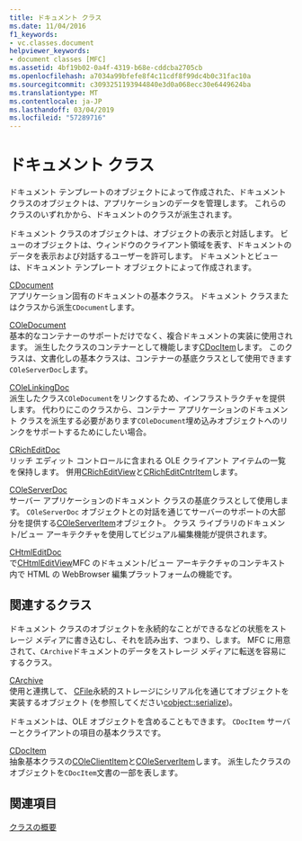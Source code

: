 ```yaml
---
title: ドキュメント クラス
ms.date: 11/04/2016
f1_keywords:
- vc.classes.document
helpviewer_keywords:
- document classes [MFC]
ms.assetid: 4bf19b02-0a4f-4319-b68e-cddcba2705cb
ms.openlocfilehash: a7034a99bfefe8f4c11cdf8f99dc4b0c31fac10a
ms.sourcegitcommit: c3093251193944840e3d0a068ecc30e6449624ba
ms.translationtype: MT
ms.contentlocale: ja-JP
ms.lasthandoff: 03/04/2019
ms.locfileid: "57289716"
---
```

# <a name="document-classes"></a>ドキュメント クラス

ドキュメント テンプレートのオブジェクトによって作成された、ドキュメント クラスのオブジェクトは、アプリケーションのデータを管理します。 これらのクラスのいずれかから、ドキュメントのクラスが派生されます。

ドキュメント クラスのオブジェクトは、オブジェクトの表示と対話します。 ビューのオブジェクトは、ウィンドウのクライアント領域を表す、ドキュメントのデータを表示および対話するユーザーを許可します。 ドキュメントとビューは、ドキュメント テンプレート オブジェクトによって作成されます。

[CDocument](../mfc/reference/cdocument-class.md)<br/>
アプリケーション固有のドキュメントの基本クラス。 ドキュメント クラスまたはクラスから派生`CDocument`します。

[COleDocument](../mfc/reference/coledocument-class.md)<br/>
基本的なコンテナーのサポートだけでなく、複合ドキュメントの実装に使用されます。 派生したクラスのコンテナーとして機能します[CDocItem](../mfc/reference/cdocitem-class.md)します。 このクラスは、文書化しの基本クラスは、コンテナーの基底クラスとして使用できます`COleServerDoc`します。

[COleLinkingDoc](../mfc/reference/colelinkingdoc-class.md)<br/>
派生したクラス`COleDocument`をリンクするため、インフラストラクチャを提供します。 代わりにこのクラスから、コンテナー アプリケーションのドキュメント クラスを派生する必要があります`COleDocument`埋め込みオブジェクトへのリンクをサポートするためにしたい場合。

[CRichEditDoc](../mfc/reference/cricheditdoc-class.md)<br/>
リッチ エディット コントロールに含まれる OLE クライアント アイテムの一覧を保持します。 併用[CRichEditView](../mfc/reference/cricheditview-class.md)と[CRichEditCntrItem](../mfc/reference/cricheditcntritem-class.md)します。

[COleServerDoc](../mfc/reference/coleserverdoc-class.md)<br/>
サーバー アプリケーションのドキュメント クラスの基底クラスとして使用します。 `COleServerDoc` オブジェクトとの対話を通じてサーバーのサポートの大部分を提供する[COleServerItem](../mfc/reference/coleserveritem-class.md)オブジェクト。 クラス ライブラリのドキュメント/ビュー アーキテクチャを使用してビジュアル編集機能が提供されます。

[CHtmlEditDoc](../mfc/reference/chtmleditdoc-class.md)<br/>
で[CHtmlEditView](../mfc/reference/chtmleditview-class.md)MFC のドキュメント/ビュー アーキテクチャのコンテキスト内で HTML の WebBrowser 編集プラットフォームの機能です。

## <a name="related-classes"></a>関連するクラス

ドキュメント クラスのオブジェクトを永続的なことができるなどの状態をストレージ メディアに書き込むし、それを読み出す、つまり、します。 MFC に用意されて、`CArchive`ドキュメントのデータをストレージ メディアに転送を容易にするクラス。

[CArchive](../mfc/reference/carchive-class.md)<br/>
使用と連携して、 [CFile](../mfc/reference/cfile-class.md)永続的ストレージにシリアル化を通じてオブジェクトを実装するオブジェクト (を参照してください[cobject::serialize](../mfc/reference/cobject-class.md#serialize))。

ドキュメントは、OLE オブジェクトを含めることもできます。 `CDocItem` サーバーとクライアントの項目の基本クラスです。

[CDocItem](../mfc/reference/cdocitem-class.md)<br/>
抽象基本クラスの[COleClientItem](../mfc/reference/coleclientitem-class.md)と[COleServerItem](../mfc/reference/coleserveritem-class.md)します。 派生したクラスのオブジェクトを`CDocItem`文書の一部を表します。

## <a name="see-also"></a>関連項目

[クラスの概要](../mfc/class-library-overview.md)
